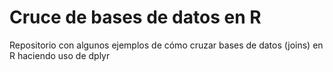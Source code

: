 # Cruce de bases de datos en R
Repositorio con algunos ejemplos de cómo cruzar bases de datos (joins) en R haciendo uso de dplyr
